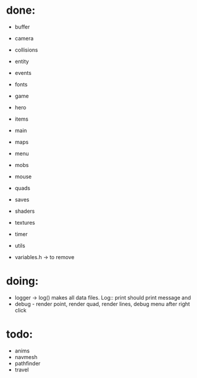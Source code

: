 
# done:
- buffer
- camera
- collisions
- entity
- events
- fonts
- game
- hero
- items
- main
- maps
- menu
- mobs
- mouse
- quads 
- saves
- shaders
- textures
- timer
- utils

- variables.h -> to remove

# doing:
- logger -> log() makes all data files. Log:: print should print message and 
- debug - render point, render quad, render lines, debug menu after right click 

# todo:
- anims
- navmesh
- pathfinder
- travel
